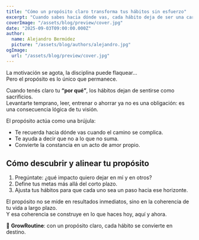 ```yaml
---
title: "Cómo un propósito claro transforma tus hábitos sin esfuerzo"
excerpt: "Cuando sabes hacia dónde vas, cada hábito deja de ser una carga y se convierte en un paso natural. El propósito es la brújula que da sentido a tu disciplina."
coverImage: "/assets/blog/preview/cover.jpg"
date: "2025-09-03T09:00:00.000Z"
author:
  name: Alejandro Bermúdez
  picture: "/assets/blog/authors/alejandro.jpg"
ogImage:
  url: "/assets/blog/preview/cover.jpg"
---
```


La motivación se agota, la disciplina puede flaquear…  
Pero el propósito es lo único que permanece.  

Cuando tenés claro tu **“por qué”**, los hábitos dejan de sentirse como sacrificios.  
Levantarte temprano, leer, entrenar o ahorrar ya no es una obligación: es una consecuencia lógica de tu visión.  

El propósito actúa como una brújula:  
- Te recuerda hacia dónde vas cuando el camino se complica.  
- Te ayuda a decir que no a lo que no suma.  
- Convierte la constancia en un acto de amor propio.  

## Cómo descubrir y alinear tu propósito

1. Pregúntate: ¿qué impacto quiero dejar en mí y en otros?  
2. Define tus metas más allá del corto plazo.  
3. Ajusta tus hábitos para que cada uno sea un paso hacia ese horizonte.  

El propósito no se mide en resultados inmediatos, sino en la coherencia de tu vida a largo plazo.  
Y esa coherencia se construye en lo que haces hoy, aquí y ahora.  

🌱 **GrowRoutine**: con un propósito claro, cada hábito se convierte en destino.